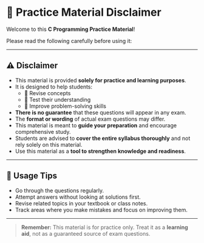# 📘 Practice Material Disclaimer

Welcome to this **C Programming Practice Material**!  

Please read the following carefully before using it:  

---

## ⚠️ Disclaimer

- This material is provided **solely for practice and learning purposes**.  
- It is designed to help students:
  - 🔹 Revise concepts  
  - 🔹 Test their understanding  
  - 🔹 Improve problem-solving skills  
- **There is no guarantee** that these questions will appear in any exam.  
- The **format or wording** of actual exam questions may differ.  
- This material is meant to **guide your preparation** and encourage comprehensive study.  
- Students are advised to **cover the entire syllabus thoroughly** and not rely solely on this material.  
- Use this material as a **tool to strengthen knowledge and readiness**.  

---

## 📌 Usage Tips

- Go through the questions regularly.  
- Attempt answers without looking at solutions first.  
- Revise related topics in your textbook or class notes.  
- Track areas where you make mistakes and focus on improving them.  

---

> **Remember:** This material is for practice only. Treat it as a **learning aid**, not as a guaranteed source of exam questions.  

